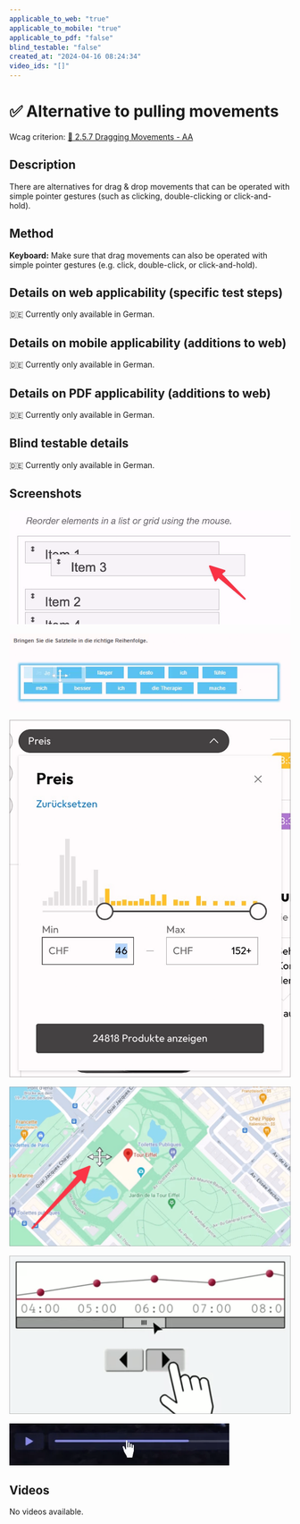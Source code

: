 ```yaml
---
applicable_to_web: "true"
applicable_to_mobile: "true"
applicable_to_pdf: "false"
blind_testable: "false"
created_at: "2024-04-16 08:24:34"
video_ids: "[]"
---
```


# ✅ Alternative to pulling movements

Wcag criterion: [📜 2.5.7 Dragging Movements - AA](..)

## Description

There are alternatives for drag & drop movements that can be operated with simple pointer gestures (such as clicking, double-clicking or click-and-hold).

## Method

**Keyboard:** Make sure that drag movements can also be operated with simple pointer gestures (e.g. click, double-click, or click-and-hold).

## Details on web applicability (specific test steps)

🇩🇪 Currently only available in German.

## Details on mobile applicability (additions to web)

🇩🇪 Currently only available in German.

## Details on PDF applicability (additions to web)

🇩🇪 Currently only available in German.

## Blind testable details

🇩🇪 Currently only available in German.

## Screenshots

![Per Drag&Drop sortierbare Liste](images/per-dragdrop-sortierbare-liste.png)

![Weitere solche Liste](images/weitere-solche-liste.png)

![Preis-Schieberegler mit manueller Eingabemöglichkeit](images/preis-schieberegler-mit-manueller-eingabemglichkeit.png)

![Karte, die mit Zeiger verschoben werden kann](images/karte-die-mit-zeiger-verschoben-werden-kann.png)

![Scrollbar, die über zwei Schalter auch mit einfacher Zeigereingabe benutzt werden kann](images/scrollbar-die-ber-zwei-schalter-auch-mit-einfacher-zeigereingabe-benutzt-werden-kann.png)

![Ein Audio-Player, dessen Wiedergabe-Position man per Slider verändern kann](images/ein-audio-player-dessen-wiedergabe-position-man-per-slider-verndern-kann.png)

## Videos

No videos available.
